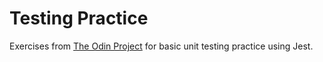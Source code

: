# Testing Practice

Exercises from [The Odin Project](https://www.theodinproject.com/lessons/node-path-javascript-testing-practice) for basic unit testing practice using Jest.
